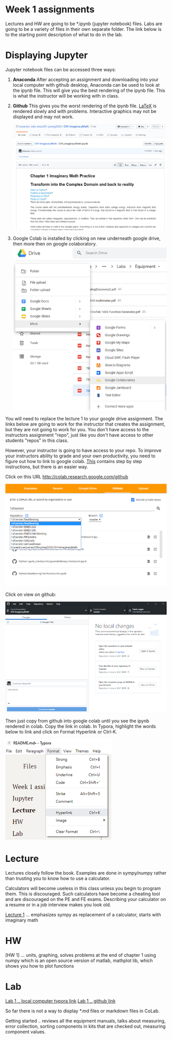 # Week 1 assignments

Lectures and HW are going to be *.ipynb (jupyter notebook) files. Labs are going to be a variety of files in their own separate folder. The link below is to the starting point description of what to do in the lab. 

# Displaying Jupyter

Jupyter notebook files can be accessed three ways:

1. **Anaconda** After accepting an assignment and downloading into your local computer with github desktop, Anaconda can be used to look at the ipynb file. This will give you the best rendering of the ipynb file. This is what the instructor will be working with in class. 

2. **Github** This gives you the worst rendering of the ipynb file. [LaTeX](https://www.latex-project.org/) is rendered slowly and with problems. Interactive graphics may not be displayed and may not work. 

   ![image-20200129080836080](README.assets/image-20200129080836080.png)

3. Google Colab is installed by clicking on new underneath google drive, then more then on google colaboratory. ![image-20200129080527460](README.assets/image-20200129080527460.png)

You will need to replace the lecture 1 to your google drive assignment. The links below are going to work for the instructor that creates the assignment, but they are not going to work for you. You don't have access to the instructors assignment "repo", just like you don't have access to other students "repos" in this class. 

However, your instructor is going to have access to your repo. To improve your instructors ability to grade and your own productivity, you need to figure out how to link to google colab. [This](https://towardsdatascience.com/google-drive-google-colab-github-dont-just-read-do-it-5554d5824228) contains step by step instructions, but there is an easier way. 

Click on this URL http://colab.research.google.com/github

![image-20200129082340994](README.assets/image-20200129082340994.png)

Click on view on github:

![image-20200129082200323](README.assets/image-20200129082200323.png)

Then just copy from github into google colab until you see the ipynb rendered in colab. Copy the link in colab.  In Typora, highlight the words below to link and click on Format Hyperlink or Ctrl-K. 

![image-20200129082550782](README.assets/image-20200129082550782.png)

# Lecture

Lectures closely follow the book. Examples are done in sympy/numpy rather than trusting you to know how to use a calculator.  

Calculators will become useless in this class unless you begin to program them. This is discouraged. Such calculators have become a cheating tool and are discouraged on the PE and FE exams. Describing your calculator on a resume or in a job interview makes you look old. 

[Lecture 1](https://colab.research.google.com/github/howardcc-edu-enes205-spring2020/CH1-ImaginaryMath/blob/master/CH1_imaginaryMath.ipynb) ... emphasizes sympy as replacement of a calculator, starts with imaginary math

# HW

[HW 1] ... units, graphing, solves problems at the end of chapter 1 using numpy which is an open source version of matlab, mathplot lib, which shows you how to plot functions

# Lab

[Lab 1 .. local computer typora link](./Lab1) 
[Lab 1 .. github link](https://github.com/howardcc-edu-enes205-spring2020/CH1-ImaginaryMath/blob/master/Lab1.md)

So far there is not a way to display *.md files or markdown files in CoLab. 

Getting started .. reviews all the equipment manuals, talks about measuring, error collection, sorting components in kits that are checked out, measuring component values. 